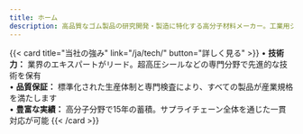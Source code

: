 ```yaml
---
title: ホーム
description: 高品質なゴム製品の研究開発・製造に特化する高分子材料メーカー。工業用シールや防振製品などのソリューションを提供します
---
```

{{< card title="当社の強み" link="/ja/tech/" button="詳しく見る" >}}
• **技術力：** 業界のエキスパートがリード。超高圧シールなどの専門分野で先進的な技術を保有  
• **品質保証：** 標準化された生産体制と専門検査により、すべての製品が産業規格を満たします  
• **豊富な実績：** 高分子分野で15年の蓄積。サプライチェーン全体を通じた一貫対応が可能
{{< /card >}}
